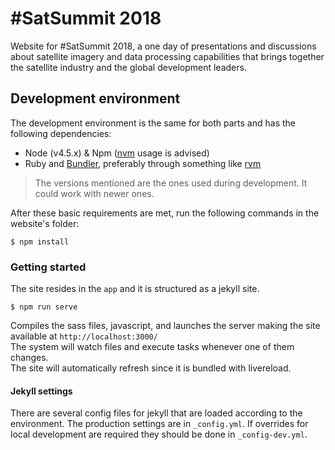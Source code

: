 # #SatSummit 2018

Website for #SatSummit 2018, a one day of presentations and discussions about satellite imagery and data processing capabilities that brings together the satellite industry and the global development leaders.

## Development environment
The development environment is the same for both parts and has the following dependencies:

- Node (v4.5.x) & Npm ([nvm](https://github.com/creationix/nvm) usage is advised)
- Ruby and [Bundler](http://bundler.io/), preferably through something like [rvm](https://rvm.io/)

> The versions mentioned are the ones used during development. It could work with newer ones.

After these basic requirements are met, run the following commands in the website's folder:
```
$ npm install
```

### Getting started
The site resides in the `app` and it is structured as a jekyll site.

```
$ npm run serve
```
Compiles the sass files, javascript, and launches the server making the site available at `http://localhost:3000/`  
The system will watch files and execute tasks whenever one of them changes.  
The site will automatically refresh since it is bundled with livereload.

#### Jekyll settings
There are several config files for jekyll that are loaded according to the environment.
The production settings are in `_config.yml`. If overrides for local development are required they should be done in `_config-dev.yml`.
